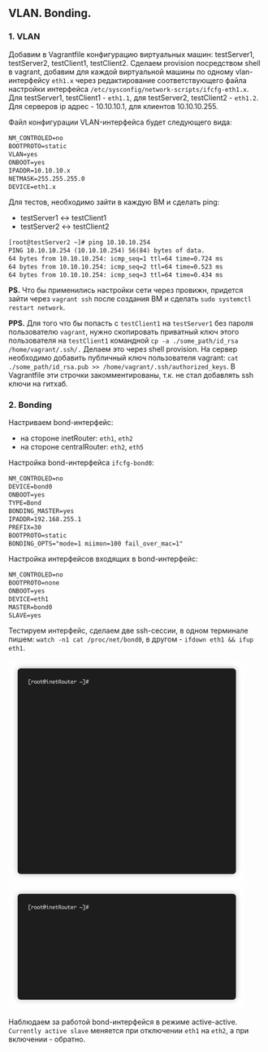 ## VLAN. Bonding.

### 1. VLAN

Добавим в Vagrantfile конфигурацию виртуальных машин: testServer1, testServer2, testClient1, testClient2. Сделаем provision посредством shell в vagrant, добавим для каждой виртуальной машины по одному vlan-интерфейсу `eth1.x` через редактирование соответствующего файла настройки интерфейса `/etc/sysconfig/network-scripts/ifcfg-eth1.x`. Для testServer1, testClient1 - `eth1.1`, для testServer2, testClient2 - `eth1.2`. Для серверов ip адрес - 10.10.10.1, для клиентов 10.10.10.255.

Файл конфигурации VLAN-интерфейса будет следующего вида:

```
NM_CONTROLED=no
BOOTPROTO=static
VLAN=yes
ONBOOT=yes
IPADDR=10.10.10.x
NETMASK=255.255.255.0
DEVICE=eth1.x
```

Для тестов, необходимо зайти в каждую ВМ и сделать ping:

- testServer1 <-> testClient1
- testServer2 <-> testClient2

```
[root@testServer2 ~]# ping 10.10.10.254
PING 10.10.10.254 (10.10.10.254) 56(84) bytes of data.
64 bytes from 10.10.10.254: icmp_seq=1 ttl=64 time=0.724 ms
64 bytes from 10.10.10.254: icmp_seq=2 ttl=64 time=0.523 ms
64 bytes from 10.10.10.254: icmp_seq=3 ttl=64 time=0.434 ms
```

**PS.**
Что бы применились настройки сети через провижн, придется зайти через `vagrant ssh` после создания ВМ и сделать `sudo systemctl restart network`.

**PPS.**
Для того что бы попасть с `testClient1` на `testServer1` без пароля пользователю `vagrant`, нужно скопировать приватный ключ этого пользователя на `testClient1` командной `cp -a ./some_path/id_rsa /home/vagrant/.ssh/.` Делаем это через shell provision. На сервер необходимо добавить публичный ключ пользователя vagrant: `cat ./some_path/id_rsa.pub >> /home/vagrant/.ssh/authorized_keys`. В Vagrantfile эти строчки закомментированы, т.к. не стал добавлять ssh ключи на гитхаб.

### 2. Bonding

Настриваем bond-интерфейс:

- на стороне inetRouter: `eth1`, `eth2`
- на стороне centralRouter: `eth2`, `eth5`

Настройка bond-интерфейса `ifcfg-bond0`:

```
NM_CONTROLED=no
DEVICE=bond0
ONBOOT=yes
TYPE=Bond
BONDING_MASTER=yes
IPADDR=192.168.255.1
PREFIX=30
BOOTPROTO=static
BONDING_OPTS="mode=1 miimon=100 fail_over_mac=1"
```

Настройка интерфейсов входящих в bond-интерфейс:

```
NM_CONTROLED=no
BOOTPROTO=none
ONBOOT=yes
DEVICE=eth1
MASTER=bond0
SLAVE=yes 
```


Тестируем интерфейс, сделаем две ssh-сессии, в одном терминале пишем: `watch -n1 cat /proc/net/bond0`, в другом - `ifdown eth1 && ifup eth1`.

![ssh1](pic/pic01.gif)
![ssh2](pic/pic02.gif)


Наблюдаем за работой bond-интерфейся в режиме active-active. `Currently active slave` меняется при отключении `eth1` на `eth2`, а при включении - обратно.
